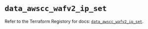 # `data_awscc_wafv2_ip_set`

Refer to the Terraform Registory for docs: [`data_awscc_wafv2_ip_set`](https://registry.terraform.io/providers/hashicorp/awscc/0.70.0/docs/data-sources/wafv2_ip_set).
